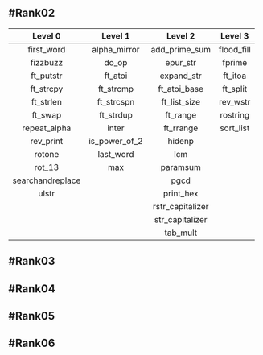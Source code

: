 ## \#Rank02

| Level 0 | Level 1 | Level 2 | Level 3 |
|:---:|:---:|:---:|:---:|
|	first_word 	|	alpha_mirror	|	add_prime_sum	|	flood_fill	|
|	fizzbuzz 	|	do_op	|	epur_str	|	fprime	|
|	ft_putstr 	|	ft_atoi	|	expand_str	|	ft_itoa	|
|	ft_strcpy 	|	ft_strcmp	|	ft_atoi_base	|	ft_split	|
|	ft_strlen 	|	ft_strcspn	|	ft_list_size	|	rev_wstr	|
|	ft_swap 	|	ft_strdup	|	ft_range	|	rostring	|
|	repeat_alpha 	|	inter	|	ft_rrange	|	sort_list	|
|	rev_print 	|	is_power_of_2	|	hidenp	|		|
|	rotone 	|	last_word	|	lcm	|		|
|	rot_13 	|	max	|	paramsum	|		|
|	searchandreplace 	|		|	pgcd	|		|
|	ulstr 	|		|	print_hex	|		|
|		|		|	rstr_capitalizer	|		|
|		|		|	str_capitalizer	|		|
|		|		|	tab_mult	|		|

## \#Rank03


## \#Rank04


## \#Rank05


## \#Rank06
